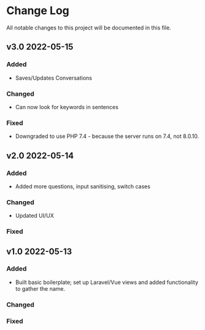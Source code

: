 # Change Log
All notable changes to this project will be documented in this file.

## v3.0 2022-05-15
 
### Added
- Saves/Updates Conversations
 
### Changed
- Can now look for keywords in sentences
 
### Fixed
- Downgraded to use PHP 7.4 - because the server runs on 7.4, not 8.0.10.

## v2.0 2022-05-14
 
### Added
- Added more questions, input sanitising, switch cases
 
### Changed
- Updated UI/UX
 
### Fixed

## v1.0 2022-05-13
 
### Added
- Built basic boilerplate; set up Laravel/Vue views and added functionality to gather the name.
 
### Changed
 
### Fixed
